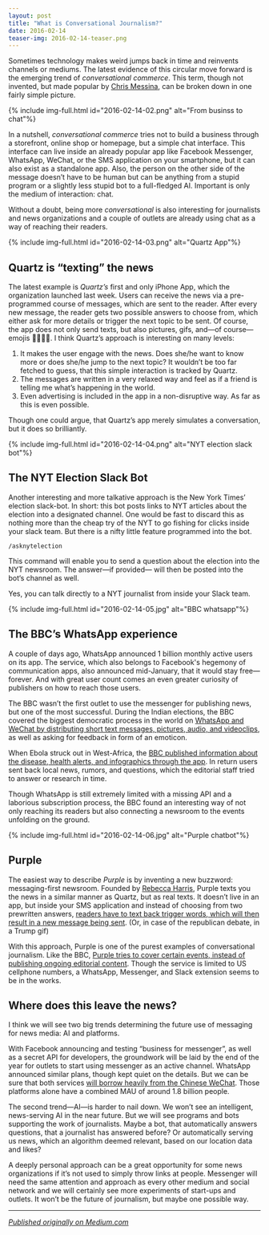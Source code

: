 ```yaml
---
layout: post
title: "What is Conversational Journalism?"
date: 2016-02-14
teaser-img: 2016-02-14-teaser.png
---
```


Sometimes technology makes weird jumps back in time and reinvents channels or mediums. The latest evidence of this circular move forward is the emerging trend of _conversational commerce_. This term, though not invented, but made popular by [Chris Messina](), can be broken down in one fairly simple picture.

{% include img-full.html id="2016-02-14-02.png" alt="From businss to chat"%}

In a nutshell, _conversational commerce_ tries not to build a business through a storefront, online shop or homepage, but a simple chat interface. This interface can live inside an already popular app like Facebook Messenger, WhatsApp, WeChat, or the SMS application on your smartphone, but it can also exist as a standalone app. Also, the person on the other side of the message doesn’t have to be human but can be anything from a stupid program or a slightly less stupid bot to a full-fledged AI. Important is only the medium of interaction: chat.

Without a doubt, being more _conversational_ is also interesting for journalists and news organizations and a couple of outlets are already using chat as a way of reaching their readers.

{% include img-full.html id="2016-02-14-03.png" alt="Quartz App"%}

## Quartz is “texting” the news

The latest example is _Quartz’s_ first and only iPhone App, which the organization launched last week. Users can receive the news via a pre-programmed course of messages, which are sent to the reader. After every new message, the reader gets two possible answers to choose from, which either ask for more details or trigger the next topic to be sent. Of course, the app does not only send texts, but also pictures, gifs, and—of course—emojis 🎉📰✌🏻.
I think Quartz’s approach is interesting on many levels:

1. It makes the user engage with the news. Does she/he want to know more or does she/he jump to the next topic? It wouldn’t be too far fetched to guess, that this simple interaction is tracked by Quartz.
2. The messages are written in a very relaxed way and feel as if a friend is telling me what’s happening in the world.
3. Even advertising is included in the app in a non-disruptive way. As far as this is even possible.

Though one could argue, that Quartz’s app merely simulates a conversation, but it does so brilliantly.

{% include img-full.html id="2016-02-14-04.png" alt="NYT election slack bot"%}

## The NYT Election Slack Bot

Another interesting and more talkative approach is the New York Times’ election slack-bot. In short: this bot posts links to NYT articles about the election into a designated channel. One would be fast to discard this as nothing more than the cheap try of the NYT to go fishing for clicks inside your slack team. But there is a nifty little feature programmed into the bot.

`/asknytelection`

This command will enable you to send a question about the election into the NYT newsroom. The answer—if provided— will then be posted into the bot‘s channel as well.

Yes, you can talk directly to a NYT journalist from inside your Slack team.

{% include img-full.html id="2016-02-14-05.jpg" alt="BBC whatsapp"%}

## The BBC’s WhatsApp experience

A couple of days ago, WhatsApp announced 1 billion monthly active users on its app. The service, which also belongs to Facebook's hegemony of communication apps, also announced mid-January, that it would stay free—forever. And with great user count comes an even greater curiosity of publishers on how to reach those users.

The BBC wasn’t the first outlet to use the messenger for publishing news, but one of the most successful. During the Indian elections, the BBC covered the biggest democratic process in the world on [WhatsApp and WeChat by distributing short text messages, pictures, audio, and videoclips](), as well as asking for feedback in form of an emoticon.

When Ebola struck out in West-Africa, the [BBC published information about the disease, health alerts, and infographics through the app](). In return users sent back local news, rumors, and questions, which the editorial staff tried to answer or research in time.

Though WhatsApp is still extremely limited with a missing API and a laborious subscription process, the BBC found an interesting way of not only reaching its readers but also connecting a newsroom to the events unfolding on the ground.

{% include img-full.html id="2016-02-14-06.jpg" alt="Purple chatbot"%}

## Purple

The easiest way to describe _Purple_ is by inventing a new buzzword: messaging-first newsroom. Founded by [Rebecca Harris](), Purple texts you the news in a similar manner as Quartz, but as real texts. It doesn’t live in an app, but inside your SMS application and instead of choosing from two prewritten answers, [readers have to text back trigger words, which will then result in a new message being sent](). (Or, in case of the republican debate, in a Trump gif)

With this approach, Purple is one of the purest examples of conversational journalism. Like the BBC, [Purple tries to cover certain events, instead of publishing ongoing editorial content](). Though the service is limited to US cellphone numbers, a WhatsApp, Messenger, and Slack extension seems to be in the works.

## Where does this leave the news?

I think we will see two big trends determining the future use of messaging for news media: AI and platforms.

With Facebook announcing and testing “business for messenger”, as well as a secret API for developers, the groundwork will be laid by the end of the year for outlets to start using messenger as an active channel. WhatsApp announced similar plans, though kept quiet on the details. But we can be sure that both services [will borrow heavily from the Chinese WeChat](). Those platforms alone have a combined MAU of around 1.8 billion people.

The second trend—AI—is harder to nail down. We won’t see an intelligent, news-serving AI in the near future. But we will see programs and bots supporting the work of journalists. Maybe a bot, that automatically answers questions, that a journalist has answered before? Or automatically serving us news, which an algorithm deemed relevant, based on our location data and likes?

A deeply personal approach can be a great opportunity for some news organizations if it’s not used to simply throw links at people. Messenger will need the same attention and approach as every other medium and social network and we will certainly see more experiments of start-ups and outlets. It won’t be the future of journalism, but maybe one possible way.

---- 
_[Published originally on Medium.com]()_


